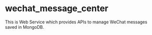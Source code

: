 # wechat_message_center
This is Web Service which provides APIs to manage WeChat messages saved in MongoDB.
